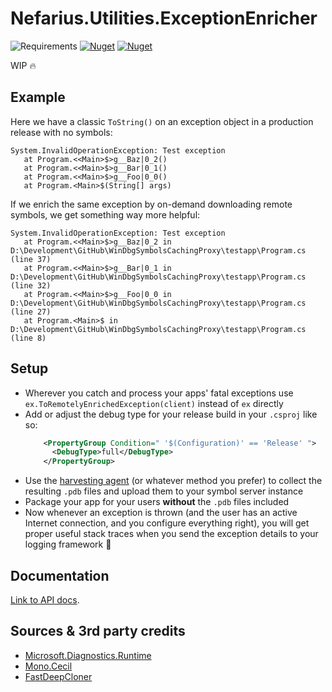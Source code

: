 ﻿# Nefarius.Utilities.ExceptionEnricher

![Requirements](https://img.shields.io/badge/Requires-.NET%20%3E%3D8.0-blue.svg)
[![Nuget](https://img.shields.io/nuget/v/Nefarius.Utilities.ExceptionEnricher)](https://www.nuget.org/packages/Nefarius.Utilities.ExceptionEnricher/)
[![Nuget](https://img.shields.io/nuget/dt/Nefarius.Utilities.ExceptionEnricher)](https://www.nuget.org/packages/Nefarius.Utilities.ExceptionEnricher/)

WIP 🔥

## Example

Here we have a classic `ToString()` on an exception object in a production release with no symbols:

```text
System.InvalidOperationException: Test exception
   at Program.<<Main>$>g__Baz|0_2()
   at Program.<<Main>$>g__Bar|0_1()
   at Program.<<Main>$>g__Foo|0_0()
   at Program.<Main>$(String[] args)
```

If we enrich the same exception by on-demand downloading remote symbols, we get something way more helpful:

```text
System.InvalidOperationException: Test exception
   at Program.<<Main>$>g__Baz|0_2 in D:\Development\GitHub\WinDbgSymbolsCachingProxy\testapp\Program.cs (line 37)
   at Program.<<Main>$>g__Bar|0_1 in D:\Development\GitHub\WinDbgSymbolsCachingProxy\testapp\Program.cs (line 32)
   at Program.<<Main>$>g__Foo|0_0 in D:\Development\GitHub\WinDbgSymbolsCachingProxy\testapp\Program.cs (line 27)
   at Program.<Main>$ in D:\Development\GitHub\WinDbgSymbolsCachingProxy\testapp\Program.cs (line 8)
```

## Setup

- Wherever you catch and process your apps' fatal exceptions use `ex.ToRemotelyEnrichedException(client)` instead of
  `ex` directly
- Add or adjust the debug type for your release build in your `.csproj` like so:
    ```xml
        <PropertyGroup Condition=" '$(Configuration)' == 'Release' ">
          <DebugType>full</DebugType>
        </PropertyGroup>
    ```
- Use the [harvesting agent](../agent) (or whatever method you prefer) to collect the resulting `.pdb` files and upload
  them to your symbol server instance
- Package your app for your users **without** the `.pdb` files included
- Now whenever an exception is thrown (and the user has an active Internet connection, and you configure everything
  right), you will get proper useful stack traces when you send the exception details to your logging framework 💪

## Documentation

[Link to API docs](../docs/index.md).

## Sources & 3rd party credits

- [Microsoft.Diagnostics.Runtime](https://github.com/microsoft/clrmd)
- [Mono.Cecil](https://www.mono-project.com/docs/tools+libraries/libraries/Mono.Cecil/)
- [FastDeepCloner](https://github.com/AlenToma/FastDeepCloner)
